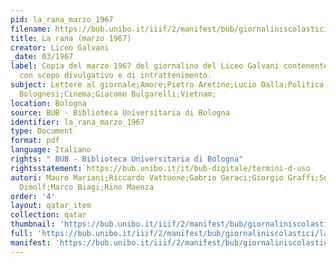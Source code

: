 ```yaml
---
pid: la_rana_marzo_1967
filename: https://bub.unibo.it/iiif/2/manifest/bub/giornaliniscolastici/larana/jpg/1967.json
title: La rana (marzo 1967)
creator: Liceo Galvani
_date: 03/1967
label: Copia del marzo 1967 del giornalino del Liceo Galvani contenente undici articoli
  con scopo divulgativo e di intrattenimento.
subject: Lettere al giornale;Amore;Pietro Aretino;Lucio Dalla;Politica;Giovani;Capelloni;Studenti
  Bolognesi;Cinema;Giacomo Bulgarelli;Vietnam;
location: Bologna
source: BUB - Biblioteca Universitaria di Bologna
identifier: la_rana_marzo_1967
type: Document
format: pdf
language: Italiano
rights: " BUB - Biblioteca Universitaria di Bologna"
rightsstatement: https://bub.unibo.it/it/bub-digitale/termini-d-uso
autori: Mauro Mariani;Riccardo Vattuone;Gabrio Geraci;Giorgio Graffi;Susanna Bianchi;Giovanni
  Dimolf;Marco Biagi;Rino Maenza
order: '4'
layout: qatar_item
collection: qatar
thumbnail: 'https://bub.unibo.it/iiif/2/manifest/bub/giornaliniscolastici/larana/jpg/1967.json'
full: 'https://bub.unibo.it/iiif/2/manifest/bub/giornaliniscolastici/larana/jpg/1967.json'
manifest: 'https://bub.unibo.it/iiif/2/manifest/bub/giornaliniscolastici/larana/jpg/1967.json'
---
```

